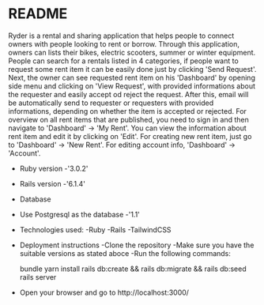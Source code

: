 # README
Ryder is a rental and sharing application that helps people to connect owners with people looking to rent or borrow. Through this application, owners can lists their bikes, electric scooters, summer or winter equipment. People can search for a rentals listed in 4 categories, if people want to request some rent item it can be easily done just by clicking 'Send Request'. Next, the owner can see requested rent item on his 'Dashboard' by opening side menu and clicking on 'View Request', with provided informations about the requester and easily accept od reject the request. After this, email will be automatically send to requester or requesters with provided informations, depending on whether the item is accepted or rejected. For overview on all rent items that are published, you need to sign in and then navigate to 'Dashboard' -> 'My Rent'. You can view the information about rent item and edit it by clicking on 'Edit'. For creating new rent item, just go to 'Dashboard' -> 'New Rent'. For editing account info, 'Dashboard' -> 'Account'.


* Ruby version
-'3.0.2'

* Rails version
-'6.1.4'

* Database
- Use Postgresql as the database
-'1.1'

* Technologies used:
-Ruby
-Rails
-TailwindCSS

* Deployment instructions
-Clone the repository
-Make sure you have the suitable versions as stated aboce
-Run the following commands:

    bundle
    yarn install
    rails db:create && rails db:migrate && rails db:seed
    rails server

- Open your browser and go to http://localhost:3000/
